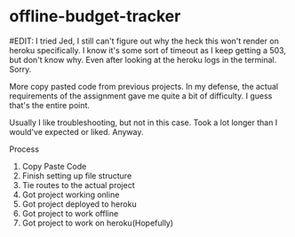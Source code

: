 # offline-budget-tracker

#EDIT:
I tried Jed, I still can't figure out why the heck this won't render on heroku specifically. I know it's some sort of timeout as I keep getting a 503, but don't know why. Even after looking at the heroku logs in the terminal. Sorry.

More copy pasted code from previous projects. In my defense, the actual requirements of the assignment gave me quite a bit of difficulty. I guess that's the entire point. 

Usually I like troubleshooting, but not in this case. Took a lot longer than I would've expected or liked.
Anyway.

Process 

1. Copy Paste Code
2. Finish setting up file structure 
3. Tie routes to the actual project
4. Got project working online
5. Got project deployed to heroku
6. Got project to work offline
7. Got project to work on heroku(Hopefully)
